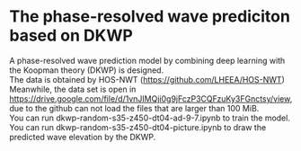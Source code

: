 # The phase-resolved wave prediciton based on DKWP  
A phase-resolved wave prediction model by combining deep learning with the Koopman theory (DKWP) is designed.  
The data is obtained by HOS-NWT (https://github.com/LHEEA/HOS-NWT)   
Meanwhile, the data set is open in https://drive.google.com/file/d/1vnJIMQji0g9jFczP3CQFzuKy3FGnctsy/view, due to the github can not load the files that are larger than 100 MiB.  
You can run dkwp-random-s35-z450-dt04-ad-9-7.ipynb to train the model.    
You can run dkwp-random-s35-z450-dt04-picture.ipynb to draw the predicted wave elevation by the DKWP.  

